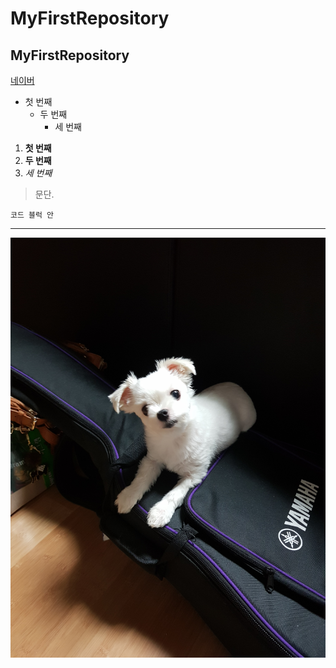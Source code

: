 # MyFirstRepository
## MyFirstRepository

[네이버](https://www.naver.com/)

- 첫 번째
  - 두 번째
    - 세 번째
    
1. **첫 번째**
2. __두 번째__
3. *세 번째*    

>문단.
```
코드 블럭 안
```
***

<img width="" height="" src="./picture/255.jpg"></img>
